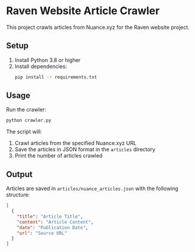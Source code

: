 # Raven Website Article Crawler

This project crawls articles from Nuance.xyz for the Raven website project.

## Setup

1. Install Python 3.8 or higher
2. Install dependencies:
   ```bash
   pip install -r requirements.txt
   ```

## Usage

Run the crawler:
```bash
python crawler.py
```

The script will:
1. Crawl articles from the specified Nuance.xyz URL
2. Save the articles in JSON format in the `articles` directory
3. Print the number of articles crawled

## Output

Articles are saved in `articles/nuance_articles.json` with the following structure:
```json
[
  {
    "title": "Article Title",
    "content": "Article Content",
    "date": "Publication Date",
    "url": "Source URL"
  }
]
``` 